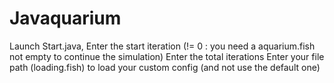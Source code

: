 # Javaquarium
Launch Start.java, 
Enter the start iteration (!= 0 : you need a aquarium.fish not empty to continue the simulation)
Enter the total iterations
Enter your file path (loading.fish) to load your custom config (and not use the default one)
